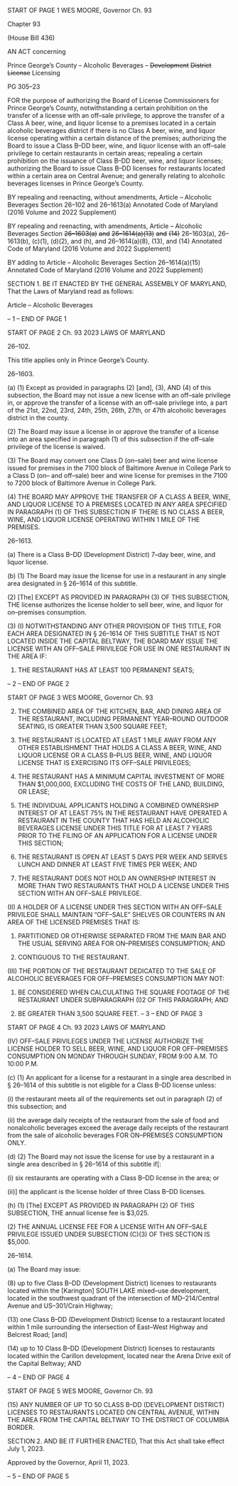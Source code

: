 START OF PAGE 1
WES MOORE, Governor Ch. 93

Chapter 93

(House Bill 436)

AN ACT concerning

Prince George’s County – Alcoholic Beverages – ~~Development~~ ~~District~~ ~~License~~
Licensing

PG 305–23

FOR the purpose of authorizing the Board of License Commissioners for Prince George’s
County, notwithstanding a certain prohibition on the transfer of a license with an
off–sale privilege, to approve the transfer of a Class A beer, wine, and liquor license
to a premises located in a certain alcoholic beverages district if there is no Class A
beer, wine, and liquor license operating within a certain distance of the premises;
authorizing the Board to issue a Class B–DD beer, wine, and liquor license with an
off–sale privilege to certain restaurants in certain areas; repealing a certain
prohibition on the issuance of Class B–DD beer, wine, and liquor licenses;
authorizing the Board to issue Class B–DD licenses for restaurants located within a
certain area on Central Avenue; and generally relating to alcoholic beverages
licenses in Prince George’s County.

BY repealing and reenacting, without amendments,
Article – Alcoholic Beverages
Section 26–102 and 26–1613(a)
Annotated Code of Maryland
(2016 Volume and 2022 Supplement)

BY repealing and reenacting, with amendments,
Article – Alcoholic Beverages
Section ~~26–1603(a)~~ ~~and~~ ~~26–1614(a)(13)~~ ~~and~~ ~~(14)~~ 26–1603(a), 26–1613(b), (c)(1), (d)(2),
and (h), and 26–1614(a)(8), (13), and (14)
Annotated Code of Maryland
(2016 Volume and 2022 Supplement)

BY adding to
Article – Alcoholic Beverages
Section 26–1614(a)(15)
Annotated Code of Maryland
(2016 Volume and 2022 Supplement)

SECTION 1. BE IT ENACTED BY THE GENERAL ASSEMBLY OF MARYLAND,
That the Laws of Maryland read as follows:

Article – Alcoholic Beverages

– 1 –
END OF PAGE 1

START OF PAGE 2
Ch. 93 2023 LAWS OF MARYLAND

26–102.

This title applies only in Prince George’s County.

26–1603.

(a) (1) Except as provided in paragraphs (2) [and], (3), AND (4) of this
subsection, the Board may not issue a new license with an off–sale privilege in, or approve
the transfer of a license with an off–sale privilege into, a part of the 21st, 22nd, 23rd, 24th,
25th, 26th, 27th, or 47th alcoholic beverages district in the county.

(2) The Board may issue a license in or approve the transfer of a license
into an area specified in paragraph (1) of this subsection if the off–sale privilege of the
license is waived.

(3) The Board may convert one Class D (on–sale) beer and wine license
issued for premises in the 7100 block of Baltimore Avenue in College Park to a Class D
(on– and off–sale) beer and wine license for premises in the 7100 to 7200 block of Baltimore
Avenue in College Park.

(4) THE BOARD MAY APPROVE THE TRANSFER OF A CLASS A BEER,
WINE, AND LIQUOR LICENSE TO A PREMISES LOCATED IN ANY AREA SPECIFIED IN
PARAGRAPH (1) OF THIS SUBSECTION IF THERE IS NO CLASS A BEER, WINE, AND
LIQUOR LICENSE OPERATING WITHIN 1 MILE OF THE PREMISES.

26–1613.

(a) There is a Class B–DD (Development District) 7–day beer, wine, and liquor
license.

(b) (1) The Board may issue the license for use in a restaurant in any single
area designated in § 26–1614 of this subtitle.

(2) [The] EXCEPT AS PROVIDED IN PARAGRAPH (3) OF THIS
SUBSECTION, THE license authorizes the license holder to sell beer, wine, and liquor for
on–premises consumption.

(3) (I) NOTWITHSTANDING ANY OTHER PROVISION OF THIS TITLE,
FOR EACH AREA DESIGNATED IN § 26–1614 OF THIS SUBTITLE THAT IS NOT LOCATED
INSIDE THE CAPITAL BELTWAY, THE BOARD MAY ISSUE THE LICENSE WITH AN
OFF–SALE PRIVILEGE FOR USE IN ONE RESTAURANT IN THE AREA IF:

1. THE RESTAURANT HAS AT LEAST 100 PERMANENT
SEATS;

– 2 –
END OF PAGE 2

START OF PAGE 3
WES MOORE, Governor Ch. 93

2. THE COMBINED AREA OF THE KITCHEN, BAR, AND
DINING AREA OF THE RESTAURANT, INCLUDING PERMANENT YEAR–ROUND
OUTDOOR SEATING, IS GREATER THAN 3,500 SQUARE FEET;

3. THE RESTAURANT IS LOCATED AT LEAST 1 MILE AWAY
FROM ANY OTHER ESTABLISHMENT THAT HOLDS A CLASS A BEER, WINE, AND
LIQUOR LICENSE OR A CLASS B–PLUS BEER, WINE, AND LIQUOR LICENSE THAT IS
EXERCISING ITS OFF–SALE PRIVILEGES;

4. THE RESTAURANT HAS A MINIMUM CAPITAL
INVESTMENT OF MORE THAN $1,000,000, EXCLUDING THE COSTS OF THE LAND,
BUILDING, OR LEASE;

5. THE INDIVIDUAL APPLICANTS HOLDING A COMBINED
OWNERSHIP INTEREST OF AT LEAST 75% IN THE RESTAURANT HAVE OPERATED A
RESTAURANT IN THE COUNTY THAT HAS HELD AN ALCOHOLIC BEVERAGES LICENSE
UNDER THIS TITLE FOR AT LEAST 7 YEARS PRIOR TO THE FILING OF AN APPLICATION
FOR A LICENSE UNDER THIS SECTION;

6. THE RESTAURANT IS OPEN AT LEAST 5 DAYS PER
WEEK AND SERVES LUNCH AND DINNER AT LEAST FIVE TIMES PER WEEK; AND

7. THE RESTAURANT DOES NOT HOLD AN OWNERSHIP
INTEREST IN MORE THAN TWO RESTAURANTS THAT HOLD A LICENSE UNDER THIS
SECTION WITH AN OFF–SALE PRIVILEGE.

(II) A HOLDER OF A LICENSE UNDER THIS SECTION WITH AN
OFF–SALE PRIVILEGE SHALL MAINTAIN “OFF–SALE” SHELVES OR COUNTERS IN AN
AREA OF THE LICENSED PREMISES THAT IS:

1. PARTITIONED OR OTHERWISE SEPARATED FROM THE
MAIN BAR AND THE USUAL SERVING AREA FOR ON–PREMISES CONSUMPTION; AND

2. CONTIGUOUS TO THE RESTAURANT.

(III) THE PORTION OF THE RESTAURANT DEDICATED TO THE
SALE OF ALCOHOLIC BEVERAGES FOR OFF–PREMISES CONSUMPTION MAY NOT:

1. BE CONSIDERED WHEN CALCULATING THE SQUARE
FOOTAGE OF THE RESTAURANT UNDER SUBPARAGRAPH (I)2 OF THIS PARAGRAPH;
AND

2. BE GREATER THAN 3,500 SQUARE FEET.
– 3 –
END OF PAGE 3

START OF PAGE 4
Ch. 93 2023 LAWS OF MARYLAND

(IV) OFF–SALE PRIVILEGES UNDER THE LICENSE AUTHORIZE
THE LICENSE HOLDER TO SELL BEER, WINE, AND LIQUOR FOR OFF–PREMISES
CONSUMPTION ON MONDAY THROUGH SUNDAY, FROM 9:00 A.M. TO 10:00 P.M.

(c) (1) An applicant for a license for a restaurant in a single area described in
§ 26–1614 of this subtitle is not eligible for a Class B–DD license unless:

(i) the restaurant meets all of the requirements set out in paragraph
(2) of this subsection; and

(ii) the average daily receipts of the restaurant from the sale of food
and nonalcoholic beverages exceed the average daily receipts of the restaurant from the
sale of alcoholic beverages FOR ON–PREMISES CONSUMPTION ONLY.

(d) (2) The Board may not issue the license for use by a restaurant in a single
area described in § 26–1614 of this subtitle if[:

(i) six restaurants are operating with a Class B–DD license in the
area; or

(ii)] the applicant is the license holder of three Class B–DD licenses.

(h) (1) [The] EXCEPT AS PROVIDED IN PARAGRAPH (2) OF THIS
SUBSECTION, THE annual license fee is $3,025.

(2) THE ANNUAL LICENSE FEE FOR A LICENSE WITH AN OFF–SALE
PRIVILEGE ISSUED UNDER SUBSECTION (C)(3) OF THIS SECTION IS $5,000.

26–1614.

(a) The Board may issue:

(8) up to five Class B–DD (Development District) licenses to restaurants
located within the [Karington] SOUTH LAKE mixed–use development, located in the
southwest quadrant of the intersection of MD–214/Central Avenue and US–301/Crain
Highway;

(13) one Class B–DD (Development District) license to a restaurant located
within 1 mile surrounding the intersection of East–West Highway and Belcrest Road; [and]

(14) up to 10 Class B–DD (Development District) licenses to restaurants
located within the Carillon development, located near the Arena Drive exit of the Capital
Beltway; AND

– 4 –
END OF PAGE 4

START OF PAGE 5
WES MOORE, Governor Ch. 93

(15) ANY NUMBER OF UP TO 50 CLASS B–DD (DEVELOPMENT
DISTRICT) LICENSES TO RESTAURANTS LOCATED ON CENTRAL AVENUE, WITHIN
THE AREA FROM THE CAPITAL BELTWAY TO THE DISTRICT OF COLUMBIA BORDER.

SECTION 2. AND BE IT FURTHER ENACTED, That this Act shall take effect July
1, 2023.

Approved by the Governor, April 11, 2023.

– 5 –
END OF PAGE 5